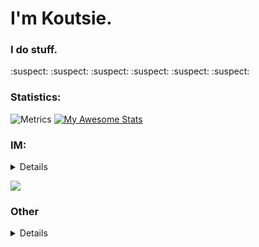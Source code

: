 # I'm Koutsie. 
### I do stuff.

:suspect:	:suspect:	:suspect:	:suspect:	:suspect:	:suspect:	

### Statistics:

![Metrics](https://metrics.lecoq.io/koutsie?template=classic&pagespeed=1&pagespeed.url=koutsie.github.io&pagespeed.detailed=false&pagespeed.screenshot=false&config.timezone=Europe%2FHelsinki&config.twemoji=true)
[![My Awesome Stats](https://awesome-github-stats.azurewebsites.net/user-stats/koutsie?cardType=level-alternate&theme=calm)](https://git.io/awesome-stats-card)
<br>


### IM: 
<details>

<!-- #### Please use [PGP](https://koutsie.github.io/pgp.html) if possible. -->

[Telegram](https://t.me/scafizion).

Note, it's better to hit me up elsewhere first and then send a message in Tox.

---

##### Bother me in; [Twitter](https://twitter.com/notkoutsie) or [Mastodon](https://mastodon.technology/@koutsie).
##### Maybe you like [Discord?](https://dsc.bio/ko) or want to be friends in [Steam?](https://steamcommunity.com/id/koutsie/) ([Friend link](https://s.team/p/pvc-bmhq))

</details>

<a href="https://twitter.com/notkoutsie"><img src="https://flat.badgen.net/twitter/follow/notkoutsie"></a>


### Other
<details>
  
**new** also on https://salsa.debian.org/koutsie

cool orgs: @aqua-Hook & @SwagSoftware
</details>

